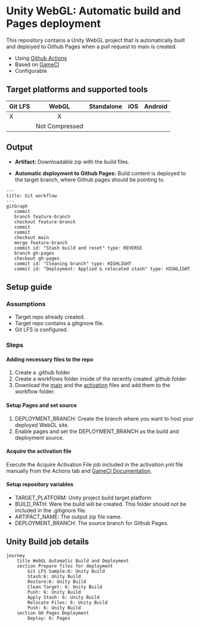 # Unity WebGL: Automatic build and Pages deployment

This repository contains a Unity WebGL project that is automatically built and deployed to Github Pages when a pull request to main is created.

- Using [Github Actions](https://github.com/features/actions)
- Based on [GameCI](https://game.ci/docs/github/getting-started/)
- Configurable

## Target platforms and supported tools

| **Git LFS** |    **WebGL**   | **Standalone** | **iOS** | **Android** |
|-------------|:--------------:|:--------------:|:-------:|:-----------:|
| X           |        X       |                |         |             |
|             | Not Compressed |                |         |             |


## Output

 - **Artifact:** Downloadable zip with the build files.

 - **Automatic deployment to Github Pages:** Build content is deployed to the target branch, where Github pages should be pointing to.

```mermaid
---
title: Git workflow
---
gitGraph
   commit
   branch feature-branch
   checkout feature-branch
   commit
   commit
   checkout main
   merge feature-branch
   commit id: "Stash build and reset" type: REVERSE
   branch gh-pages
   checkout gh-pages
   commit id: "Cleaning branch" type: HIGHLIGHT
   commit id: "Deployment: Applied & relocated stash" type: HIGHLIGHT
```

## Setup guide

### Assumptions
- Target repo already created.
- Target repo contains a gitignore file.
- Git LFS is configured.

### Steps

#### Adding necessary files to the repo
1. Create a .github folder
2. Create a workflows folder inside of the recently created .github folder
3. Download the [main](file:///d:/.github/workflows/main.yml) and the [activation](file:///d:/.github/workflows/activation.yml) files and add them to the workflow folder.

#### Setup Pages and set source
1. DEPLOYMENT_BRANCH: Create the branch where you want to host your deployed WebGL site.
2. Enable pages and set the DEPLOYMENT_BRANCH as the build and deployment source.

#### Acquire the activation file
Execute the Acquire Activation File job included in the activation.yml file manually from the Actions tab and [GameCI Documentation](https://game.ci/docs/github/activation).

#### Setup repository variables
- TARGET_PLATFORM: Unity project build target platform
- BUILD_PATH: Were the build will be created. This folder should not be included in the .gitignore file.
- ARTIFACT_NAME: The output zip file name.
- DEPLOYMENT_BRANCH: The source branch for Github Pages.

## Unity Build job details

```mermaid
journey
	title WebGL Automatic Build and Deployment
	section Prepare files for deployment
        Git LFS Sample:6: Unity Build
		Stash:6: Unity Build
        Restore:6: Unity Build
		Clean Target: 6: Unity Build
        Push: 6: Unity Build
        Apply Stash: 6: Unity Build
        Relocate Files: 6: Unity Build
        Push: 6: Unity Build
    section GH Pages Deployment
        Deploy: 6: Pages
```







